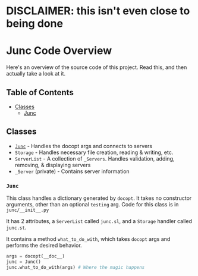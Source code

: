 # DISCLAIMER: this isn't even close to being done

# Junc Code Overview

Here's an overview of the source code of this project. Read this, and then actually take a look at it.

## Table of Contents
* [Classes](#classes)
  * [Junc](#junc)

## Classes
* [`Junc`](#junc) - Handles the docopt args and connects to servers
* `Storage` - Handles necessary file creation, reading & writing, etc.
* `ServerList` - A collection of `_Servers`. Handles validation, adding, removing, & displaying servers
* `_Server` (private) - Contains server information

### `Junc`
This class handles a dictionary generated by `docopt`. It takes no constructor arguments, other than an optional `testing` arg. Code for this class is in `junc/__init__.py`

It has 2 attributes, a `ServerList` called `junc.sl`, and a `Storage` handler called `junc.st`.

It contains a method `what_to_do_with`, which takes `docopt` args and performs the desired behavior.
```python
args = docopt(__doc__)
junc = Junc()
junc.what_to_do_with(args) # Where the magic happens
```
